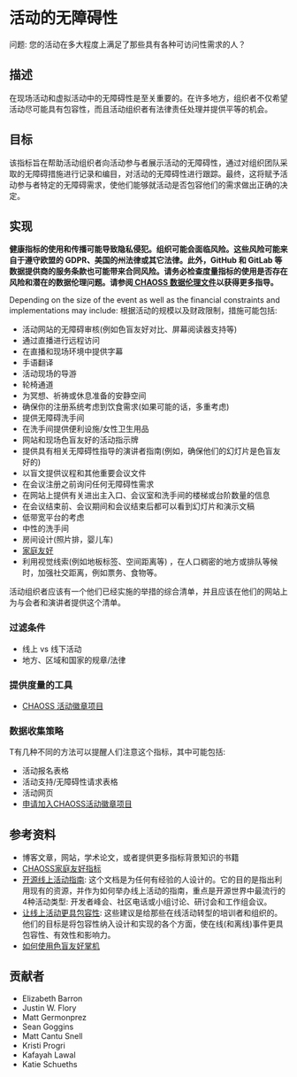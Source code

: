 # 活动的无障碍性

问题: 您的活动在多大程度上满足了那些具有各种可访问性需求的人？

## 描述

在现场活动和虚拟活动中的无障碍性是至关重要的。在许多地方，组织者不仅希望活动尽可能具有包容性，而且活动组织者有法律责任处理并提供平等的机会。

## 目标

该指标旨在帮助活动组织者向活动参与者展示活动的无障碍性，通过对组织团队采取的无障碍措施进行记录和编目，对活动的无障碍性进行跟踪。最终，这将赋予活动参与者特定的无障碍需求，使他们能够就活动是否包容他们的需求做出正确的决定。

## 实现

__健康指标的使用和传播可能导致隐私侵犯。组织可能会面临风险。这些风险可能来自于遵守欧盟的 GDPR、美国的州法律或其它法律。此外，GitHub 和 GitLab 等数据提供商的服务条款也可能带来合同风险。请务必检查度量指标的使用是否存在风险和潜在的数据伦理问题。请参阅[ CHAOSS 数据伦理文件](https://github.com/chaoss/metrics/tree/main/resources)以获得更多指导。__

Depending on the size of the event as well as the financial constraints and implementations may include:
根据活动的规模以及财政限制，措施可能包括:

- 活动网站的无障碍审核(例如色盲友好对比、屏幕阅读器支持等)
- 通过直播进行远程访问
- 在直播和现场环境中提供字幕
- 手语翻译
- 活动现场的导游
- 轮椅通道
- 为冥想、祈祷或休息准备的安静空间
- 确保你的注册系统考虑到饮食需求(如果可能的话，多重考虑)
- 提供无障碍洗手间
- 在洗手间提供便利设施/女性卫生用品
- 网站和现场色盲友好的活动指示牌
- 提供具有相关无障碍性指导的演讲者指南(例如，确保他们的幻灯片是色盲友好的)
- 以盲文提供议程和其他重要会议文件
- 在会议注册之前询问任何无障碍性需求
- 在网站上提供有关进出主入口、会议室和洗手间的楼梯或台阶数量的信息
- 在会议结束前、会议期间和会议结束后都可以看到幻灯片和演示文稿
- 低带宽平台的考虑
- 中性的洗手间
- 房间设计(照片排，婴儿车)
- [家庭友好](https://chaoss.community/metric-family-friendliness/)
- 利用视觉线索(例如地板标签、空间距离等) ，在人口稠密的地方或排队等候时，加强社交距离，例如票务、食物等。

活动组织者应该有一个他们已经实施的举措的综合清单，并且应该在他们的网站上为与会者和演讲者提供这个清单。

### 过滤条件 

- 线上 vs 线下活动
- 地方、区域和国家的规章/法律

###  提供度量的工具
- [CHAOSS 活动徽章项目](https://github.com/badging)

### 数据收集策略
T有几种不同的方法可以提醒人们注意这个指标，其中可能包括:

- 活动报名表格
- 活动支持/无障碍性请求表格
- 活动网页
- [申请加入CHAOSS活动徽章项目](https://github.com/badging)

## 参考资料
- 博客文章，网站，学术论文，或者提供更多指标背景知识的书籍
- [CHAOSS家庭友好指标](https://chaoss.community/metric-family-friendliness/)
- [开源线上活动指南](https://services.google.com/fh/files/blogs/open_source_virtual_events_guide.pdf): 这个文档是为任何有经验的人设计的。它的目的是指出利用现有的资源，并作为如何举办线上活动的指南，重点是开源世界中最流行的4种活动类型: 开发者峰会、社区电话或小组讨论、研讨会和工作组会议。
- [让线上活动更具包容性](https://www.flipsnack.com/unitarcatalogue/making-online-events-more-inclusive.html): 这些建议是给那些在线活动转型的培训者和组织的。他们的目标是将包容性纳入设计和实现的各个方面，使在线(和离线)事件更具包容性、有效性和影响力。
- [如何使用色盲友好掌机](https://venngage.com/blog/color-blind-friendly-palette/)

## 贡献者

- Elizabeth Barron
- Justin W. Flory
- Matt Germonprez 
- Sean Goggins
- Matt Cantu Snell
- Kristi Progri
- Kafayah Lawal
- Katie Schueths
